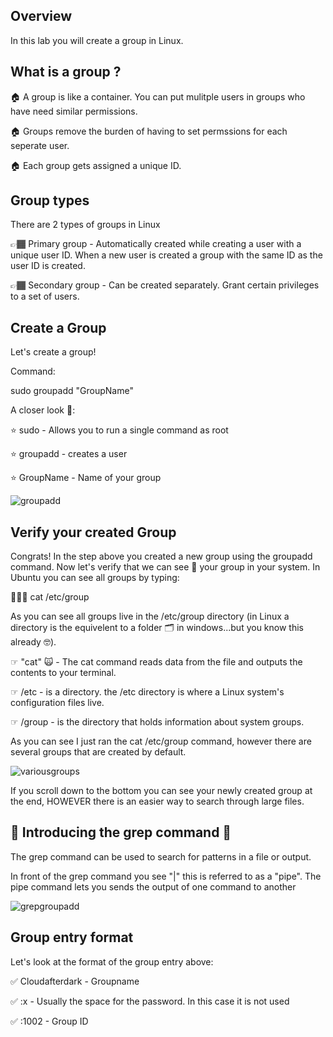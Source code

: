## Overview

In this lab you will create a group in Linux.

## What is a group ?



🏠 A group is like a container. You can put mulitple users in groups who have need similar  permissions.

🏠 Groups remove the burden of having to set permssions for each seperate user. 

🏠 Each group gets assigned a unique ID.

## Group types

There are 2 types of groups in Linux

👉🏾 Primary group - Automatically created while creating a user with a unique user ID. When a new user is created a group with the same ID as the user ID is created.

👉🏾 Secondary group - Can be created separately. Grant certain privileges to a set of users.


## Create a Group
Let's create a group!

Command: 

sudo groupadd "GroupName"


A closer look 👀:

⭐️ sudo - Allows you to run a single command as root

⭐️ groupadd - creates a user

⭐️ GroupName - Name of your group

![groupadd](https://user-images.githubusercontent.com/109482212/179641969-af90d302-4df9-4f66-ac92-17003038d57c.jpg)

## Verify your created Group

Congrats! In the step above you created a new group using the groupadd command. Now let's verify that we can see 👀 your group in your system. In Ubuntu you can see all groups by typing:

💁🏾‍♂️ cat /etc/group

As you can see all groups live in the /etc/group directory (in Linux a directory is the equivelent to a folder 🗂 in windows...but you know this already 🤓).


☞ "cat" 🙀 - The cat command reads data from the file and outputs the contents to your terminal.

☞ /etc - is a directory. the /etc directory is where a Linux system's configuration files live.

☞ /group - is the directory that holds information about system groups.

As you can see I just ran the cat /etc/group command, however there are several groups that are created by default.

![variousgroups](https://user-images.githubusercontent.com/109482212/179643342-a2f5d384-2d54-430b-b7a1-793ee6f5286f.jpg)

If you scroll down to the bottom you can see your newly created group at the end, HOWEVER there is an easier way to search through large files.

## 🎺 Introducing the grep command 🎺


The grep command can be used to search for patterns in a file or output.

In front of the grep command you see "|" this is referred to as a "pipe". The pipe command lets you sends the output of one command to another

![grepgroupadd](https://user-images.githubusercontent.com/109482212/179643598-06a52e4e-66a5-4356-a4b6-bcb43cc749e1.jpg)

## Group entry format

Let's look at the format of the group entry above:

✅ Cloudafterdark - Groupname

✅ :x - Usually the space for the password. In this case it is not used

✅ :1002 - Group ID 





